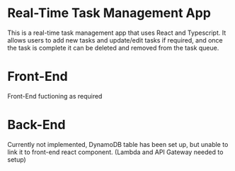 # Real-Time Task Management App

This is a real-time task management app that uses React and Typescript. It allows users to add new tasks and update/edit tasks if required, and once the task is complete it can be deleted and removed from the task queue.

# Front-End

Front-End fuctioning as required

# Back-End

Currently not implemented, DynamoDB table has been set up, but unable to link it to front-end react component. (Lambda and API Gateway needed to setup)
